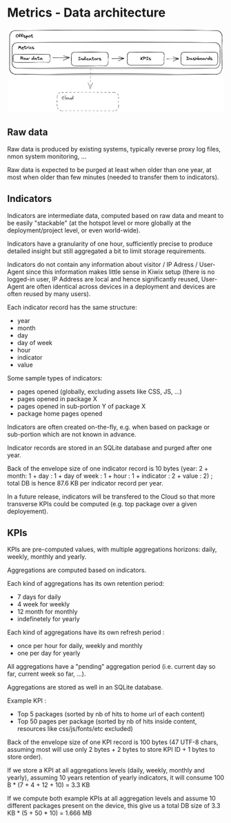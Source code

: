 Metrics - Data architecture
=======

![Data architecture](docs\images\architecture_data.excalidraw.png)

## Raw data

Raw data is produced by existing systems, typically reverse proxy log files, nmon system monitoring, ...

Raw data is expected to be purged at least when older than one year, at most when older than few minutes (needed to transfer them to indicators).

## Indicators

Indicators are intermediate data, computed based on raw data and meant to be easily "stackable" (at the hotspot level or more globally at the deployment/project level, or even world-wide).

Indicators have a granularity of one hour, sufficiently precise to produce detailed insight but still aggregated a bit to limit storage requirements.

Indicators do not contain any information about visitor / IP Adress / User-Agent since this information makes little sense in Kiwix setup (there is no logged-in user, IP Address are local and hence significantly reused,
User-Agent are often identical across devices in a deployment and devices are often reused by many users).

Each indicator record has the same structure:
- year
- month
- day
- day of week
- hour
- indicator
- value

Some sample types of indicators:
- pages opened (globally, excluding assets like CSS, JS, ...)
- pages opened in package X
- pages opened in sub-portion Y of package X
- package home pages opened

Indicators are often created on-the-fly, e.g. when based on package or sub-portion which are not known in advance.

Indicator records are stored in an SQLite database and purged after one year.

Back of the envelope size of one indicator record is 10 bytes (year: 2 + month: 1 + day : 1 + day of week : 1 + hour : 1 + indicator : 2 + value : 2) ; total DB is hence 87.6 KB per indicator record per year.

In a future release, indicators will be transfered to the Cloud so that more transverse KPIs could be computed (e.g. top package over a given deployement).

##  KPIs

KPIs are pre-computed values, with multiple aggregations horizons: daily, weekly, monthly and yearly.

Aggregations are computed based on indicators.

Each kind of aggregations has its own retention period:
- 7 days for daily
- 4 week for weekly
- 12 month for monthly
- indefinetely for yearly

Each kind of aggregations have its own refresh period :
- once per hour for daily, weekly and monthly
- one per day for yearly

All aggregations have a "pending" aggregation period (i.e. current day so far, current week so far, ...).

Aggregations are stored as well in an SQLite database.

Example KPI :
- Top 5 packages (sorted by nb of hits to home url of each content)
- Top 50 pages per package (sorted by nb of hits inside content, resources like css/js/fonts/etc excluded)

Back of the envelope size of one KPI record is 100 bytes (47 UTF-8 chars, assuming most will use only 2 bytes + 2 bytes to store KPI ID + 1 bytes to store order).

If we store a KPI at all aggregations levels  (daily, weekly, monthly and yearly), assuming 10 years retention of yearly indicators, it will consume 100 B * (7 + 4 + 12 + 10) = 3.3 KB

If we compute both example KPIs at all aggregation levels and assume 10 different packages present on the device, this give us a total DB size of 3.3 KB * (5 + 50 * 10) = 1.666 MB
